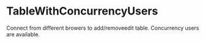 # TableWithConcurrencyUsers
Connect from different browers to add/removeedit table. Concurrency users are available. 

